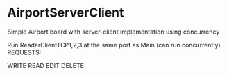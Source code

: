 # AirportServerClient
Simple Airport board with server-client implementation using concurrency

Run ReaderClientTCP1,2,3 at the same port as Main (can run concurrently).
REQUESTS:

WRITE <FLIGHT NUMBER> <STATUS> <DATETIME>
READ <FLIGHT NUMBER>
EDIT <FLIGHT NUMBER>
DELETE <FLIGHT NUMBER>
